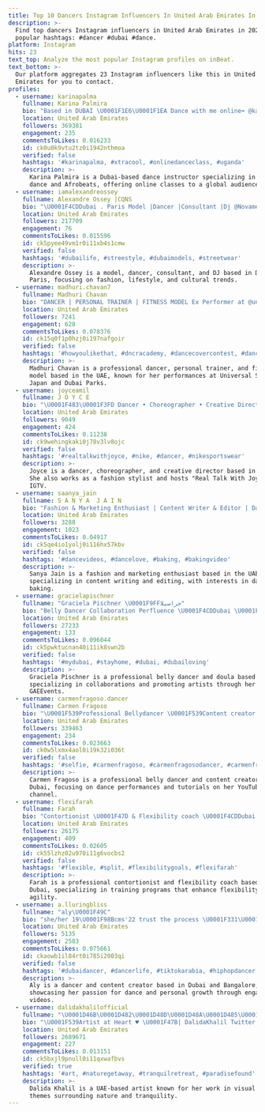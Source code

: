 ```yaml
---
title: Top 10 Dancers Instagram Influencers In United Arab Emirates In 2024
description: >-
  Find top dancers Instagram influencers in United Arab Emirates in 2024. Most
  popular hashtags: #dancer #dubai #dance.
platform: Instagram
hits: 23
text_top: Analyze the most popular Instagram profiles on inBeat.
text_bottom: >-
  Our platform aggregates 23 Instagram influencers like this in United Arab
  Emirates for you to contact.
profiles:
  - username: karinapalma
    fullname: Karina Palmira
    bio: "Based in DUBAI \U0001F1E6\U0001F1EA Dance with me online➡️ @karinapalma_afrodance \U0001F53A @moto_dancers_afrobeats \U0001F4E5 motodancers@gmail.com"
    location: United Arab Emirates
    followers: 369381
    engagement: 235
    commentsToLikes: 0.016233
    id: ck0u0k9vtu2tz0i1942nthmoa
    verified: false
    hashtags: '#karinapalma, #xtracool, #onlinedanceclass, #uganda'
    description: >-
      Karina Palmira is a Dubai-based dance instructor specializing in Afro
      dance and Afrobeats, offering online classes to a global audience.
  - username: iamalexandreossey
    fullname: Alexandre Ossey |CQNS
    bio: "\U0001F4CDDubai . Paris Model |Dancer |Consultant |Dj @Novamen Ambassador Founder @chicbougieandco Instagram commun : @cequenousommes"
    location: United Arab Emirates
    followers: 217709
    engagement: 76
    commentsToLikes: 0.015596
    id: ck5pyee49vm1r0i11xb4s1cmw
    verified: false
    hashtags: '#dubailife, #streestyle, #dubaimodels, #streetwear'
    description: >-
      Alexandre Ossey is a model, dancer, consultant, and DJ based in Dubai and
      Paris, focusing on fashion, lifestyle, and cultural trends.
  - username: madhuri.chavan7
    fullname: Madhuri Chavan
    bio: "DANCER | PERSONAL TRAINER | FITNESS MODEL Ex Performer at @universal_studios_japan & @dubaiparksresorts Subscribe my channel below\U0001F447"
    location: United Arab Emirates
    followers: 7241
    engagement: 628
    commentsToLikes: 0.078376
    id: ck15q0f1p0hzj0i197nafgoir
    verified: false
    hashtags: '#howyoulikethat, #dncracademy, #dancecovercontest, #dance'
    description: >-
      Madhuri Chavan is a professional dancer, personal trainer, and fitness
      model based in the UAE, known for her performances at Universal Studios
      Japan and Dubai Parks.
  - username: joyceamil
    fullname: J O Y C E
    bio: "\U0001F483\U0001F3FD Dancer • Choreographer • Creative Director \U0001F457 Fashion Stylist \U0001F399 Host “Real Talk With Joyce” (On IGTV) \U0001F3CB\U0001F3FC‍♀️ Fitness Enthusiast \U0001F4E9 amiljoyce@gmail.com"
    location: United Arab Emirates
    followers: 9049
    engagement: 424
    commentsToLikes: 0.11238
    id: ck9wehingkaki0j78v3lv8ojc
    verified: false
    hashtags: '#realtalkwithjoyce, #nike, #dancer, #nikesportswear'
    description: >-
      Joyce is a dancer, choreographer, and creative director based in the UAE.
      She also works as a fashion stylist and hosts "Real Talk With Joyce" on
      IGTV.
  - username: saanya_jain
    fullname: S A N Y A  J A I N
    bio: "Fashion & Marketing Enthusiast | Content Writer & Editor | Dancer | Amateur Baker \U0001F33B Dubai \U0001F331"
    location: United Arab Emirates
    followers: 3288
    engagement: 1023
    commentsToLikes: 0.04917
    id: ck5qe4io1yolj0i116hx57kbv
    verified: false
    hashtags: '#dancevideos, #dancelove, #baking, #bakingvideo'
    description: >-
      Sanya Jain is a fashion and marketing enthusiast based in the UAE,
      specializing in content writing and editing, with interests in dance and
      baking.
  - username: gracielapischner
    fullname: "Graciela Pischner \U0001F9FFجراسيلا"
    bio: "Belly Dancer Collaboration Perfluence \U0001F4CDDubai \U0001F496Doula\U0001F96CVeggie\U0001F352 Artists Agent @gaeevents graciela@gaeevents.com"
    location: United Arab Emirates
    followers: 27233
    engagement: 133
    commentsToLikes: 0.096044
    id: ck5pwktucnan40i11ik8swn2b
    verified: false
    hashtags: '#mydubai, #stayhome, #dubai, #dubailoving'
    description: >-
      Graciela Pischner is a professional belly dancer and doula based in Dubai,
      specializing in collaborations and promoting artists through her agency,
      GAEEvents.
  - username: carmenfragoso.dancer
    fullname: Carmen Fragoso
    bio: "\U0001F539Professional Bellydancer \U0001F539Content creator (644k YouTube) \U0001F539Dubai \U0001F4CD \U0001F539Book my show \U0001F4DE ⬇️"
    location: United Arab Emirates
    followers: 339463
    engagement: 234
    commentsToLikes: 0.023663
    id: ck0w5lxmx4aol0i19k32i036t
    verified: false
    hashtags: '#selfie, #carmenfragoso, #carmenfragosodancer, #carmenfragosodance'
    description: >-
      Carmen Fragoso is a professional belly dancer and content creator based in
      Dubai, focusing on dance performances and tutorials on her YouTube
      channel.
  - username: flexifarah
    fullname: Farah
    bio: "Contortionist \U0001F47D & Flexibility coach \U0001F4CDDubai Train with me \U0001F48C DM"
    location: United Arab Emirates
    followers: 26175
    engagement: 409
    commentsToLikes: 0.02605
    id: ck55lzhz02u970i11g6vocbs2
    verified: false
    hashtags: '#flexible, #split, #flexibilitygoals, #flexifarah'
    description: >-
      Farah is a professional contortionist and flexibility coach based in
      Dubai, specializing in training programs that enhance flexibility and body
      agility.
  - username: a.lluringbliss
    fullname: "aly\U0001F49C"
    bio: "she/her 19\U0001F98Bcms'22 trust the process \U0001F331\U0001F331 \U0001F4CDdubai/bangalore ——————— CITY GIRLS video out now \U0001F447\U0001F447"
    location: United Arab Emirates
    followers: 5135
    engagement: 2583
    commentsToLikes: 0.075661
    id: ckaowb1il84rt0i785i2003qi
    verified: false
    hashtags: '#dubaidancer, #dancerlife, #tiktokarabia, #hiphopdancer'
    description: >-
      Aly is a dancer and content creator based in Dubai and Bangalore,
      showcasing her passion for dance and personal growth through engaging
      videos.
  - username: dalidakhalilofficial
    fullname: "\U0001D46B\U0001D482\U0001D48D\U0001D48A\U0001D485\U0001D482  \U0001D472\U0001D489\U0001D482\U0001D48D\U0001D48A\U0001D48D"
    bio: "\U0001F539Artist at Heart ♥️ \U0001F47B| DalidaKhalil Twitter| DalidaKhalil New Release #Moody_Aaly ⬇️"
    location: United Arab Emirates
    followers: 2689671
    engagement: 227
    commentsToLikes: 0.013151
    id: ck5bxjl9pnull0i11qxwafbvs
    verified: true
    hashtags: '#art, #naturegetaway, #tranquilretreat, #paradisefound'
    description: >-
      Dalida Khalil is a UAE-based artist known for her work in visual arts and
      themes surrounding nature and tranquility.
---
```


